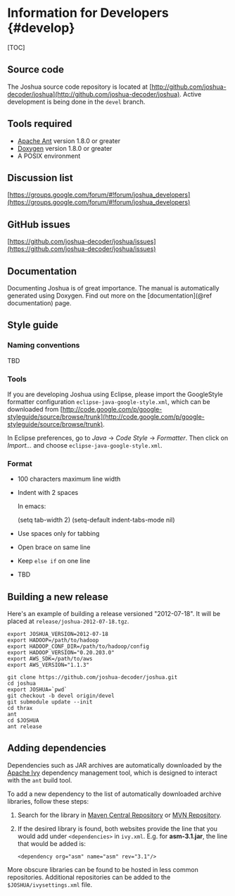 Information for Developers				{#develop}
==========================

[TOC]

## Source code

The Joshua source code repository is located at 
[http://github.com/joshua-decoder/joshua](http://github.com/joshua-decoder/joshua).
Active development is being done in the `devel` branch.

## Tools required

* [Apache Ant](http://ant.apache.org/) version 1.8.0 or greater
* [Doxygen](http://www.doxygen.org) version 1.8.0 or greater
* A POSIX environment

## Discussion list

[https://groups.google.com/forum/#!forum/joshua_developers](https://groups.google.com/forum/#!forum/joshua_developers)

## GitHub issues

[https://github.com/joshua-decoder/joshua/issues](https://github.com/joshua-decoder/joshua/issues)

## Documentation

Documenting Joshua is of great importance. The manual is automatically
generated using Doxygen. Find out more on the [documentation](@ref documentation)
page.

## Style guide

### Naming conventions

TBD

### Tools

If you are developing Joshua using Eclipse, please import the GoogleStyle 
formatter configuration `eclipse-java-google-style.xml`, which can be 
downloaded from 
[http://code.google.com/p/google-styleguide/source/browse/trunk](http://code.google.com/p/google-styleguide/source/browse/trunk).

In Eclipse preferences, go to *Java* -> *Code Style* -> *Formatter*. Then click 
on *Import...* and choose `eclipse-java-google-style.xml`.

### Format

* 100 characters maximum line width
* Indent with 2 spaces

  In emacs: 

    (setq tab-width 2)
    (setq-default indent-tabs-mode nil)

* Use spaces only for tabbing
* Open brace on same line
* Keep `else if` on one line
* TBD

## Building a new release

Here's an example of building a release versioned "2012-07-18".  It will be placed at
`release/joshua-2012-07-18.tgz`.

    export JOSHUA_VERSION=2012-07-18
    export HADOOP=/path/to/hadoop
    export HADOOP_CONF_DIR=/path/to/hadoop/config
    export HADOOP_VERSION="0.20.203.0"
    export AWS_SDK=/path/to/aws
    export AWS_VERSION="1.1.3"

    git clone https://github.com/joshua-decoder/joshua.git
    cd joshua
    export JOSHUA=`pwd`
    git checkout -b devel origin/devel
    git submodule update --init
    cd thrax
    ant
    cd $JOSHUA
    ant release

## Adding dependencies

Dependencies such as JAR archives are automatically downloaded by the
[Apache Ivy](http://ant.apache.org/ivy/) dependency management tool,
which is designed to interact with the `ant` build tool.

To add a new dependency to the list of automatically downloaded archive
libraries, follow these steps:

1.  Search for the library in 
    [Maven Central Repository](http://search.maven.org/) or 
    [MVN Repository](http://mvnrepository.com/). 
2.  If the desired library is found, both websites provide the line that
    you would add under `<dependencies>` in `ivy.xml`. E.g. for
    **asm-3.1.jar**, the line that would be added is:

        <dependency org="asm" name="asm" rev="3.1"/>

More obscure libraries can be found to be hosted in less common
repositories. Additional repositories can be added to the
`$JOSHUA/ivysettings.xml` file.

